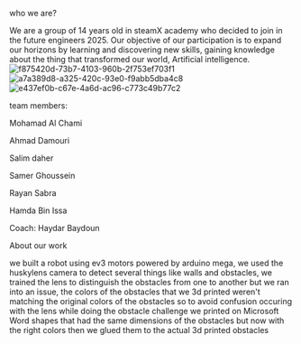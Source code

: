 who we are?

We are a group of 14 years old in steamX academy who decided to join in the future engineers 2025. Our objective of our participation is to expand our horizons by learning and discovering new skills, gaining knowledge about the thing that transformed our world, Artificial intelligence.
![f875420d-73b7-4103-960b-2f753ef703f1](https://github.com/user-attachments/assets/543ae5a8-e308-4f5a-b7b3-71875f60b6de)
![a7a389d8-a325-420c-93e0-f9abb5dba4c8](https://github.com/user-attachments/assets/e56c6ba9-b2e2-43ef-b5a0-89f1d3c21415)
![e437ef0b-c67e-4a6d-ac96-c773c49b77c2](https://github.com/user-attachments/assets/03b64601-8f42-4666-94f0-1c8c404e98a5)

team members:

Mohamad Al Chami

Ahmad Damouri

Salim daher

Samer Ghoussein

Rayan Sabra

Hamda Bin Issa

Coach: Haydar Baydoun

About our work

we built a robot using ev3 motors powered by arduino mega, we used the huskylens camera to detect several things like walls and obstacles, we trained the lens to distinguish the obstacles from one to another but we ran into an issue, the colors of the obstacles that we 3d printed weren't matching the original colors of the obstacles so to avoid confusion occuring with the lens while doing the obstacle challenge we printed on Microsoft Word shapes that had the same dimensions of the obstacles but now with the right colors then we glued them to the actual 3d printed obstacles 
